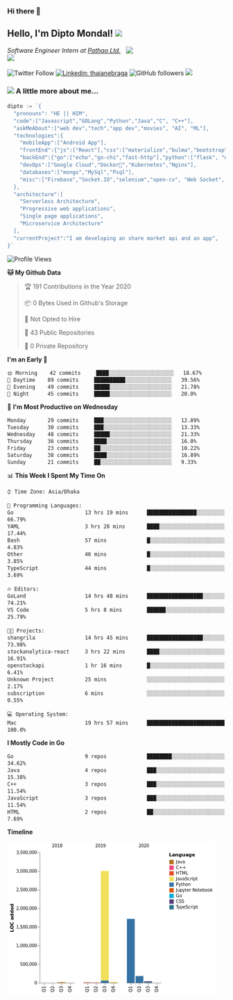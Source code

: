 ### Hi there 👋

<!--
**diptomondal007/diptomondal007** is a ✨ _special_ ✨ repository because its `README.md` (this file) appears on your GitHub profile.

Here are some ideas to get you started:

- 🔭 I’m currently working on ...
- 🌱 I’m currently learning ...
- 👯 I’m looking to collaborate on ...
- 🤔 I’m looking for help with ...
- 💬 Ask me about ...
- 📫 How to reach me: ...
- 😄 Pronouns: ...
- ⚡ Fun fact: ...
-->

<h2>Hello, I'm Dipto Mondal! <img src="https://media.giphy.com/media/12oufCB0MyZ1Go/giphy.gif" width="50"></h2>
<img align='right' src="https://media.giphy.com/media/M9gbBd9nbDrOTu1Mqx/giphy.gif" width="230">
<p><em>Software Engineer Intern at <a href="https://pathao.com/?lang=en">Pathao Ltd.</a><img src="https://media.giphy.com/media/WUlplcMpOCEmTGBtBW/giphy.gif" width="30"> 
</em></p>

![Twitter Follow](https://img.shields.io/twitter/follow/Dipto_Mondal007?label=Follow)
[![Linkedin: thaianebraga](https://img.shields.io/badge/-dipto-blue?style=flat-square&logo=Linkedin&logoColor=white&link=https://www.linkedin.com/in/dipto-mondal-807003181/)](https://www.linkedin.com/in/dipto-mondal-807003181/)
![GitHub followers](https://img.shields.io/github/followers/diptomondal007?label=Follow&style=social)
![](https://visitor-badge.glitch.me/badge?page_id=https://github.com/diptomondal007)

### <img src="https://media.giphy.com/media/VgCDAzcKvsR6OM0uWg/giphy.gif" width="50"> A little more about me...  

```go
dipto := `{
  "pronouns": "HE || HIM",
  "code":["Javascript","GOLang","Python","Java","C", "C++"],
  "askMeAbout":["web dev","tech","app dev","movies", "AI", "ML"],
  "technologies":{
    "mobileApp":["Android App"],
    "frontEnd":{"js":["React"],"css":["materialize","bulma","bootstrap"]},
    "backEnd":{"go":["echo","go-chi","fast-http"],"python":["flask", "django"]},
    "devOps":["Google Cloud","Docker🐳","Kubernetes","Nginx"],
    "databases":["mongo","MySql","Psql"],
    "misc":["Firebase","Socket.IO","selenium","open-cv", "Web Socket", "WebRtc]
  },
  "architecture":[
    "Serverless Architecture",
    "Progressive web applications",
    "Single page applications",
    "Microservice Architecture"
  ],
  "currentProject":"I am developing an share market api and an app",
}`
```

<!--START_SECTION:waka-->
![Profile Views](http://img.shields.io/badge/Profile%20Views-0-blue)

**🐱 My Github Data** 

> 🏆 191 Contributions in the Year 2020
 > 
> 📦 0 Bytes Used in Github's Storage 
 > 
> 🚫 Not Opted to Hire
 > 
> 📜 43 Public Repositories
 > 
> 🔑 0 Private Repository 
 > 
**I'm an Early 🐤** 

```text
🌞 Morning    42 commits     ████░░░░░░░░░░░░░░░░░░░░░   18.67% 
🌆 Daytime    89 commits     ██████████░░░░░░░░░░░░░░░   39.56% 
🌃 Evening    49 commits     █████░░░░░░░░░░░░░░░░░░░░   21.78% 
🌙 Night      45 commits     █████░░░░░░░░░░░░░░░░░░░░   20.0%

```
📅 **I'm Most Productive on Wednesday** 

```text
Monday       29 commits     ███░░░░░░░░░░░░░░░░░░░░░░   12.89% 
Tuesday      30 commits     ███░░░░░░░░░░░░░░░░░░░░░░   13.33% 
Wednesday    48 commits     █████░░░░░░░░░░░░░░░░░░░░   21.33% 
Thursday     36 commits     ████░░░░░░░░░░░░░░░░░░░░░   16.0% 
Friday       23 commits     ██░░░░░░░░░░░░░░░░░░░░░░░   10.22% 
Saturday     38 commits     ████░░░░░░░░░░░░░░░░░░░░░   16.89% 
Sunday       21 commits     ██░░░░░░░░░░░░░░░░░░░░░░░   9.33%

```


📊 **This Week I Spent My Time On** 

```text
⌚︎ Time Zone: Asia/Dhaka

💬 Programming Languages: 
Go                       13 hrs 19 mins      ████████████████░░░░░░░░░   66.79% 
YAML                     3 hrs 28 mins       ████░░░░░░░░░░░░░░░░░░░░░   17.44% 
Bash                     57 mins             █░░░░░░░░░░░░░░░░░░░░░░░░   4.83% 
Other                    46 mins             █░░░░░░░░░░░░░░░░░░░░░░░░   3.85% 
TypeScript               44 mins             █░░░░░░░░░░░░░░░░░░░░░░░░   3.69%

🔥 Editors: 
GoLand                   14 hrs 48 mins      ██████████████████░░░░░░░   74.21% 
VS Code                  5 hrs 8 mins        ██████░░░░░░░░░░░░░░░░░░░   25.79%

🐱‍💻 Projects: 
shangrila                14 hrs 45 mins      ██████████████████░░░░░░░   73.98% 
stockanalytica-react     3 hrs 22 mins       ████░░░░░░░░░░░░░░░░░░░░░   16.91% 
openstockapi             1 hr 16 mins        █░░░░░░░░░░░░░░░░░░░░░░░░   6.41% 
Unknown Project          25 mins             ░░░░░░░░░░░░░░░░░░░░░░░░░   2.17% 
subscription             6 mins              ░░░░░░░░░░░░░░░░░░░░░░░░░   0.55%

💻 Operating System: 
Mac                      19 hrs 57 mins      █████████████████████████   100.0%

```

**I Mostly Code in Go** 

```text
Go                       9 repos             ████████░░░░░░░░░░░░░░░░░   34.62% 
Java                     4 repos             ███░░░░░░░░░░░░░░░░░░░░░░   15.38% 
C++                      3 repos             ███░░░░░░░░░░░░░░░░░░░░░░   11.54% 
JavaScript               3 repos             ███░░░░░░░░░░░░░░░░░░░░░░   11.54% 
HTML                     2 repos             ██░░░░░░░░░░░░░░░░░░░░░░░   7.69%

```


**Timeline**

![Chart not found](https://github.com/diptomondal007/diptomondal007/blob/master/charts/bar_graph.png) 


<!--END_SECTION:waka-->
